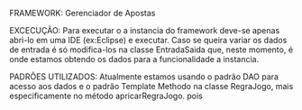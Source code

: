 
FRAMEWORK: Gerenciador de Apostas

EXCECUÇÃO:
Para executar o a instancia do framework deve-se apenas abri-lo em uma IDE (ex:Eclipse) e executar.
Caso se queira variar os dados de entrada é só modifica-los na classe EntradaSaida que, neste momento, é onde
estamos obtendo os dados para a funcionalidade a instancia.

PADRÕES UTILIZADOS:
Atualmente estamos usando o padrão DAO para acesso aos dados e o padrão Template Methodo na classe RegraJogo,
mais especificamente no método apricarRegraJogo.
pois 
